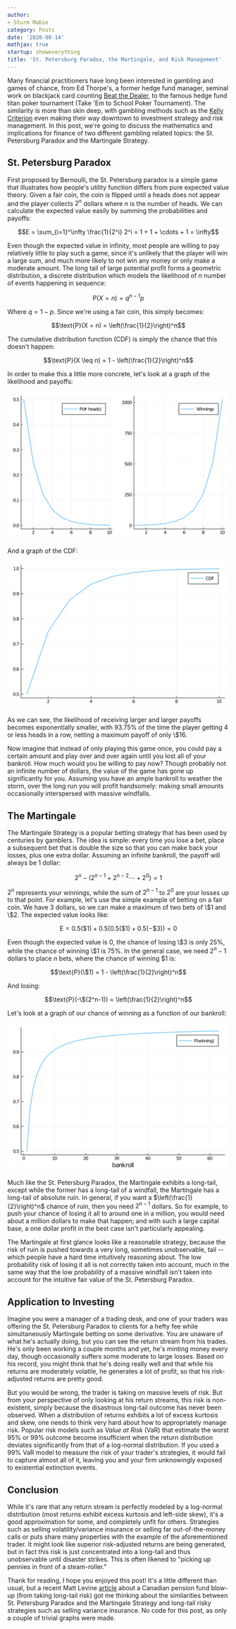 ```yaml
---
author:
- Sturm Mabie
category: Posts
date: '2020-08-14'
mathjax: true
startup: showeverything
title: 'St. Petersburg Paradox, the Martingale, and Risk Management'
---
```


Many financial practitioners have long been interested in gambling and
games of chance, from Ed Thorpe\'s, a former hedge fund manager, seminal
work on blackjack card counting [Beat the
Dealer](https://www.amazon.com/Beat-Dealer-Winning-Strategy-Twenty-One/dp/0394703103),
to the famous hedge fund titan poker tournament (Take \'Em to School
Poker Tournament). The similarity is more than skin deep, with gambling
methods such as the [Kelly
Criterion](https://en.wikipedia.org/wiki/Kelly_criterion) even making
their way downtown to investment strategy and risk management. In this
post, we\'re going to discuss the mathematics and implications for
finance of two different gambling related topics: the St. Petersburg
Paradox and the Martingale Strategy.

St. Petersburg Paradox
----------------------

First proposed by Bernoulli, the St. Petersburg paradox is a simple game
that illustrates how people\'s utility function differs from pure
expected value theory. Given a fair coin, the coin is flipped until a
heads does not appear and the player collects $2^n$ dollars where $n$ is
the number of heads. We can calculate the expected value easily by
summing the probabilities and payoffs:

$$E = \sum_{i=1}^\infty \frac{1}{2^i} 2^i = 1 + 1 + \cdots + 1 = \infty$$

Even though the expected value in infinity, most people are willing to
pay relatively little to play such a game, since it\'s unlikely that the
player will win a large sum, and much more likely to not win any money
or only make a moderate amount. The long tail of large potential profit
forms a geometric distribution, a discrete distribution which models the
likelihood of $n$ number of events happening in sequence:

$$\text{P}(X = n) = q^{n-1}p$$

Where $q = 1 - p$. Since we\'re using a fair coin, this simply becomes:

$$\text{P}(X = n) = \left(\frac{1}{2}\right)^n$$

The cumulative distribution function (CDF) is simply the chance that
this doesn\'t happen:

$$\text{P}(X \leq n) = 1 - \left(\frac{1}{2}\right)^n$$

In order to make this a little more concrete, let\'s look at a graph of
the likelihood and payoffs:

![Payoff vs \# Heads](/assets/pwin.svg)

And a graph of the CDF:

![Payoff vs \# Heads](/assets/pcdf.svg)

As we can see, the likelihood of receiving larger and larger payoffs
becomes exponentially smaller, with 93.75% of the time the player
getting 4 or less heads in a row, netting a maximum payoff of only
\\\$16.

Now imagine that instead of only playing this game once, you could pay a
certain amount and play over and over again until you lost all of your
bankroll. How much would you be willing to pay now? Though probably not
an infinite number of dollars, the value of the game has gone up
significantly for you. Assuming you have an ample bankroll to weather
the storm, over the long run you will profit handsomely: making small
amounts occasionally interspersed with massive windfalls.

The Martingale
--------------

The Martingale Strategy is a popular betting strategy that has been used
by centuries by gamblers. The idea is simple: every time you lose a bet,
place a subsequent bet that is double the size so that you can make back
your losses, plus one extra dollar. Assuming an infinite bankroll, the
payoff will always be 1 dollar:

$$2^n - (2^{n-1} + 2^{n-2} \cdots + 2^0) = 1$$

$2^n$ represents your winnings, while the sum of $2^{n-1}$ to $2^0$ are
your losses up to that point. For example, let\'s use the simple example
of betting on a fair coin. We have 3 dollars, so we can make a maximum
of two bets of \\\$1 and \\\$2. The expected value looks like:

$$ \text{E} = 0.5 (\$1) + 0.5 (0.5 (\$1) + 0.5 (-\$3)) = 0$$

Even though the expected value is 0, the chance of losing \\\$3 is only
25%, while the chance of winning \\\$1 is 75%. In the general case, we
need $2^n-1$ dollars to place $n$ bets, where the chance of winning \$1
is:

$$\text{P}(\$1) = 1 - \left(\frac{1}{2}\right)^n$$

And losing:

$$\text{P}(-\$(2^n-1)) = \left(\frac{1}{2}\right)^n$$

Let\'s look at a graph of our chance of winning as a function of our
bankroll:

![Martingale](/assets/mp.svg)

Much like the St. Petersburg Paradox, the Martingale exhibits a
long-tail, except while the former has a long-tail of a windfall, the
Martingale has a long-tail of absolute ruin. In general, if you want a
$\left(\frac{1}{2}\right)^n$ chance of ruin, then you need $2^{n-1}$
dollars. So for example, to push your chance of losing it all to around
one in a million, you would need about a million dollars to make that
happen; and with such a large capital base, a one dollar profit in the
best case isn\'t particularly appealing.

The Martingale at first glance looks like a reasonable strategy, because
the risk of ruin is pushed towards a very long, sometimes unobservable,
tail -- which people have a hard time intuitively reasoning about. The
low probability risk of losing it all is not correctly taken into
account, much in the same way that the low probability of a massive
windfall isn\'t taken into account for the intuitive fair value of the
St. Petersburg Paradox.

Application to Investing
------------------------

Imagine you were a manager of a trading desk, and one of your traders
was offering the St. Petersburg Paradox to clients for a hefty fee while
simultaneously Martingale betting on some derivative. You are unaware of
what he\'s actually doing, but you can see the return stream from his
trades. He\'s only been working a couple months and yet, he\'s minting
money every day, though occasionally suffers some moderate to large
losses. Based on his record, you might think that he\'s doing really
well and that while his returns are moderately volatile, he generates a
lot of profit, so that his risk-adjusted returns are pretty good.

But you would be wrong, the trader is taking on massive levels of risk.
But from your perspective of only looking at his return streams, this
risk is non-existent, simply because the disastrous long-tail outcome
has never been observed. When a distribution of returns exhibits a lot
of excess kurtosis and skew, one needs to think very hard about how to
appropriately manage risk. Popular risk models such as *Value at Risk*
(VaR) that estimate the worst 95% or 99% outcome become insufficient
when the return distribution deviates significantly from that of a
log-normal distribution. If you used a 99% VaR model to measure the risk
of your trader\'s strategies, it would fail to capture almost all of it,
leaving you and your firm unknowingly exposed to existential extinction
events.

Conclusion
----------

While it\'s rare that any return stream is perfectly modeled by a
log-normal distribution (most returns exhibit excess kurtosis and
left-side skew), it\'s a good approximation for some, and completely
unfit for others. Strategies such as selling volatility/variance
insurance or selling far out-of-the-money calls or puts share many
properties with the example of the aforementioned trader. It might look
like superior risk-adjusted returns are being generated, but in fact
this risk is just concentrated into a long-tail and thus unobservable
until disaster strikes. This is often likened to \"picking up pennies in
front of a steam-roller.\"

Thank for reading, I hope you enjoyed this post! It\'s a little
different than usual, but a recent Matt Levine
[article](https://www.bloomberg.com/opinion/articles/2020-06-25/the-government-wants-esg-out-of-pensions)
about a Canadian pension fund blow-up (from taking long-tail risk) got
me thinking about the similarities between St. Petersburg Paradox and
the Martingale Strategy and long-tail risky strategies such as selling
variance insurance. No code for this post, as only a couple of trivial
graphs were made.
